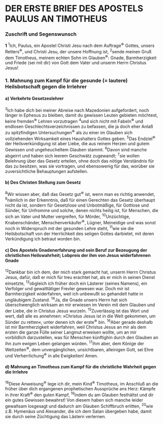 # DER ERSTE BRIEF DES APOSTELS PAULUS AN TIMOTHEUS

### Zuschrift und Segenswunsch

__1__
<sup>1</sup>Ich, Paulus, ein Apostel Christi Jesu nach dem Auftrage<sup title="oder: infolge der Verordnung">&#x2732;</sup> Gottes, unsers Retters<sup title="oder: Heilands">&#x2732;</sup>, und Christi Jesu, der unsere Hoffnung ist,
<sup>2</sup>sende meinen Gruß dem Timotheus, meinem echten Sohn im Glauben<sup title="= Glaubenskinde">&#x2732;</sup>: Gnade, Barmherzigkeit und Friede (sei mit dir) von Gott dem Vater und unserm Herrn Christus Jesus!

### 1. Mahnung zum Kampf für die gesunde (= lautere) Heilsbotschaft gegen die Irrlehrer

#### a) Verkehrte Gesetzeslehrer

<sup>3</sup>Ich habe dich bei meiner Abreise nach Mazedonien aufgefordert, noch länger in Ephesus zu bleiben, damit du gewissen Leuten gebieten möchtest, keine fremden<sup title="= abweichenden">&#x2732;</sup> Lehren vorzutragen
<sup>4</sup>und sich nicht mit Fabeln<sup title="= Mythen">&#x2732;</sup> und endlosen Geschlechtsverzeichnissen zu befassen, die ja doch eher Anlaß zu spitzfindigen Untersuchungen<sup title="oder: zu Streitigkeiten">&#x2732;</sup> als zu einer im Glauben sich vollziehenden Wirksamkeit eines Haushalters Gottes geben.
<sup>5</sup>Das Endziel<sup title="= der Zweck">&#x2732;</sup> der Heilsverkündigung ist aber Liebe, die aus reinem Herzen und gutem Gewissen und ungeheucheltem Glauben stammt.
<sup>6</sup>Davon sind manche abgeirrt und haben sich leerem Geschwätz zugewandt;
<sup>7</sup>sie wollen Belehrung über das Gesetz erteilen, ohne doch das nötige Verständnis für das zu besitzen, was sie vortragen, und ebensowenig für das, worüber sie zuversichtliche Behauptungen aufstellen.

#### b) Des Christen Stellung zum Gesetz

<sup>8</sup>Wir wissen aber, daß das Gesetz gut<sup title="= heilsam, nützlich">&#x2732;</sup> ist, wenn man es richtig anwendet,
<sup>9</sup>nämlich in der Erkenntnis, daß für einen Gerechten das Gesetz überhaupt nicht da ist, sondern für Gesetzlose und Unbotmäßige, für Gottlose und Sünder, für Unfromme und solche, denen nichts heilig ist, für Menschen, die sich an Vater und Mutter vergreifen, für Mörder,
<sup>10</sup>Unzüchtige, Knabenschänder, Menschenverkäufer<sup title="= Sklavenhändler">&#x2732;</sup>, Lügner, Meineidige und was sonst noch in Widerspruch mit der gesunden Lehre steht,
<sup>11</sup>wie sie die Heilsbotschaft von der Herrlichkeit des seligen Gottes darbietet, mit deren Verkündigung ich betraut worden bin.

#### c) Des Apostels Gnadenerfahrung und sein Beruf zur Bezeugung der christlichen Heilswahrheit; Lobpreis der ihm von Jesus widerfahrenen Gnade

<sup>12</sup>Dankbar bin ich dem, der mich stark gemacht hat, unserm Herrn Christus Jesus, dafür, daß er mich für treu erachtet hat, als er mich in seinen Dienst einsetzte,
<sup>13</sup>obgleich ich früher doch ein Lästerer (seines Namens), ein Verfolger und gewalttätiger Frevler gewesen war. Doch mir ist Barmherzigkeit widerfahren, weil ich unbewußt so gehandelt hatte in ungläubigem Zustand.
<sup>14</sup>Ja, die Gnade unsers Herrn hat sich überschwenglich wirksam an mir erwiesen im Verein mit dem Glauben und der Liebe, die in Christus Jesus wurzeln.
<sup>15</sup>Zuverlässig ist das Wort und wert, daß alle es annehmen: »Christus Jesus ist in die Welt gekommen, um Sünder zu retten«, unter denen ich der erste<sup title="= vornehmste">&#x2732;</sup> bin.
<sup>16</sup>Aber gerade deshalb ist mir Barmherzigkeit widerfahren, weil Christus Jesus an mir als dem ersten die ganze Fülle seiner Langmut erweisen wollte, um an mir vorbildlich darzustellen, was für Menschen künftighin durch den Glauben an ihn zum ewigen Leben gelangen würden.
<sup>17</sup>Ihm aber, dem Könige der Weltzeiten<sup title="Hebr 1,2">&#x2732;</sup>, dem unvergänglichen, unsichtbaren, alleinigen Gott, sei Ehre und Verherrlichung<sup title="= Lobpreis">&#x2732;</sup> in alle Ewigkeiten! Amen.

#### d) Mahnung an Timotheus zum Kampf für die christliche Wahrheit gegen die Irrlehre

<sup>18</sup>Diese Anweisung<sup title="= den obigen Auftrag; vgl. V.3">&#x2732;</sup> lege ich dir, mein Kind<sup title="= lieber Sohn">&#x2732;</sup> Timotheus, im Anschluß an die früher über dich ergangenen prophetischen Aussprüche ans Herz: Kämpfe in ihrer Kraft<sup title="oder: in der Erinnerung an sie">&#x2732;</sup> den guten Kampf,
<sup>19</sup>indem du am Glauben festhältst und dir ein gutes Gewissen bewahrst! Von diesem haben sich manche leider gewaltsam losgesagt und dadurch am Glauben Schiffbruch erlitten,
<sup>20</sup>wie z.B. Hymenäus und Alexander, die ich dem Satan übergeben habe, damit sie durch seine Züchtigung das Lästern verlernen.